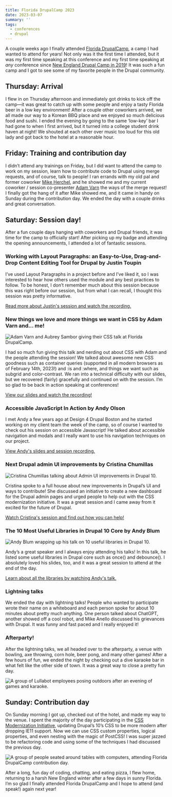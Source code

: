 ```yaml
---
title: Florida DrupalCamp 2023
date: 2023-03-07
summary: ''
tags:
  - conferences
  - drupal
---
```

A couple weeks ago I finally attended [Florida DrupalCamp](https://fldrupal.camp/), a camp I had wanted to attend for years! Not only was it the first time I attended, but it was my first time speaking at this conference and my first time speaking at *any* conference since [New England Drupal Camp in 2019](/nedcamp-2019)! It was such a fun camp and I got to see some of my favorite people in the Drupal community.

## Thursday: Arrival
I flew in on Thursday afternoon and immediately got drinks to kick off the camp—it was great to catch up with some people and enjoy a tasty Florida beer in a low key environment! After a couple other coworkers arrived, we all made our way to a Korean BBQ place and we enjoyed so much delicious food and sushi. I ended the evening by going to the same ‘low-key’ bar I had gone to when I first arrived, but it turned into a college student drink haven at night! We shouted at each other over music too loud for this old lady and got back to the hotel at a reasonable hour.

## Friday: Training and contribution day
I didn’t attend any trainings on Friday, but I did want to attend the camp to work on my session, learn how to contribute code to Drupal using merge requests, and of course, talk to people! I ran errands with my old pal and former coworker [Mike Herchel](https://herchel.com/), and he showed me and my current coworker / session co-presenter [Adam Varn](https://adamv.micro.blog/) the ways of the merge request! I finally got the hang of it after Mike showed me, and it came in handy on Sunday during the contribution day. We ended the day with a couple drinks and great conversation.

## Saturday: Session day!
After a fun couple days hanging with coworkers and Drupal friends, it was time for the camp to officially start! After picking up my badge and attending the opening announcements, I attended a lot of fantastic sessions.

### Working with Layout Paragraphs: an Easy-to-Use, Drag-and-Drop Content Editing Tool for Drupal by Justin Toupin

I’ve used Layout Paragraphs in a project before and I’ve liked it, so I was interested to hear how others used the module and any best practices to follow. To be honest, I don’t remember much about this session because this was right before our session, but from what I can recall, I thought this session was pretty informative.

[Read more about Justin's session and watch the recording.](https://fldrupal.camp/session/working-layout-paragraphs-easy-use-drag-and-drop-content-editing-tool-drupal)

### New things we love and more things we want in CSS by Adam Varn and… me!

![Adam Varn and Aubrey Sambor giving their CSS talk at Florida DrupalCamp.](./images/fldc23-adam-aubrey.jpg 'Picture courtesy of @symfonystation@phpc.social.')

I had so much fun giving this talk and nerding out about CSS with Adam and the people attending the session! We talked about awesome new CSS goodness such as container queries (supported in all modern browsers as of February 14th, 2023!) and :is and :where, and things we want such as subgrid and color-contrast. We ran into a technical difficulty with our slides, but we recovered (fairly) gracefully and continued on with the session. I’m so glad to be back in action speaking at conferences!

[View our slides and watch the recording!](https://fldrupal.camp/session/new-things-we-love-and-more-things-we-want-css)

### Accessible JavaScript In Action by Andy Olson

I met Andy a few years ago at Design 4 Drupal Boston and he started working on my client team the week of the camp, so of course I wanted to check out his session on accessible Javascript! He talked about accessible navigation and modals and I really want to use his navigation techniques on our project.

[View Andy's slides and session recording.](https://fldrupal.camp/session/accessible-javascript-action)

### Next Drupal admin UI improvements by Cristina Chumillas

![Cristina Chumillas talking about Admin UI improvements in Drupal 10.](./images/fldc23-cristina.jpg 'Picture courtesy of @symfonystation@phpc.social.')

Cristina spoke to a full house about new improvements in Drupal’s UI and ways to contribute! She discussed an initiative to create a new dashboard for the Drupal admin pages and urged people to help out with the CSS modernization initiative. It was a great session and I came away from it excited for the future of Drupal.

[Watch Cristina's session and find out how you can help!](https://fldrupal.camp/session/next-drupal-admin-ui-improvements)

### The 10 Most Useful Libraries in Drupal 10 Core by Andy Blum

![Andy Blum wrapping up his talk on 10 useful libraries in Drupal 10.](./images/fldc23-andy.jpg)

Andy’s a great speaker and I always enjoy attending his talks! In this talk, he listed some useful libraries in Drupal core such as once() and debounce(). I absolutely loved his slides, too, and it was a great session to attend at the end of the day.

[Learn about all the libraries by watching Andy's talk.](https://fldrupal.camp/session/10-most-useful-libraries-drupal-10-core)

### Lightning talks

We ended the day with lightning talks! People who wanted to participate wrote their name on a whiteboard and each person spoke for about 10 minutes about pretty much anything. One person talked about ChatGPT, another showed off a cool robot, and Mike Anello discussed his grievances with Drupal. It was funny and fast paced and I really enjoyed it!

### Afterparty!

After the lightning talks, we all headed over to the afterparty, a venue with bowling, axe throwing, corn hole, beer pong, and many other games! After a few hours of fun, we ended the night by checking out a dive karaoke bar in what felt like the other side of town. It was a great way to close a pretty fun day.

![A group of Lullabot employees posing outdoors after an evening of games and karaoke.](./images/fldc23-lullabots.jpg 'The Lullabot crew after games and karaoke. We clearly enjoyed ourselves.')

## Sunday: Contribution day
On Sunday morning I got up, checked out of the hotel, and made my way to the venue. I spent the majority of the day participating in the [CSS Modernization Initiative](https://www.drupal.org/project/drupal/issues/3254529), updating Drupal’s 10’s CSS to be more modern after dropping IE11 support. Now we can use CSS custom properties, logical properties, and even nesting with the magic of PostCSS! I was super jazzed to be refactoring code and using some of the techniques I had discussed the previous day.

![A group of people seated around tables with computers, attending Florida DrupalCamp contribution day.](./images/fldc23-contribution.jpg)

After a long, fun day of coding, chatting, and eating pizza, I flew home, returning to a harsh New England winter after a few days in sunny Florida. I’m so glad I finally attended Florida DrupalCamp and I hope to attend (and speak!) again next year!
